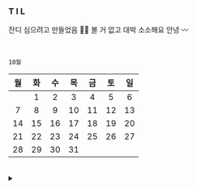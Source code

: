 ### T I L

잔디 심으려고 만들었음 🐛💭 볼 거 없고 대박 소소해요 안녕 〰️

<br/>

`10월`

| 월 | 화 | 수 | 목 | 금 | 토 | 일 |
|:--------:|:--------:|:--------:|:--------:|:--------:|:--------:|:--------:|
|  |1  |2  |3  |4  |5  |6  |
|7  |8  |9  |10  |11  |12  |13  |
|14  |15  |16  |17  |18  |19  |20  |
|21  |22  |23  |24  |25  |26  |27  |
|28  |29  |30  |31  |  |  |  |

<br/>

<details>
<summary>  </summary>
<div>

<br/>

`10월` 

| 월 | 화 | 수 | 목 | 금 | 토 | 일 |
|:--------:|:--------:|:--------:|:--------:|:--------:|:--------:|:--------:|
|  |1  |2  |3  |4  |5  |6  |
|7  |8  |9  |10  |11  |12  |13  |
|14  |15  |16  |17  |18  |19  |20  |
|21  |22  |23  |24  |25  |26  |27  |
|28  |29  |30  |31  |  |  |  |



</div>
</details>
